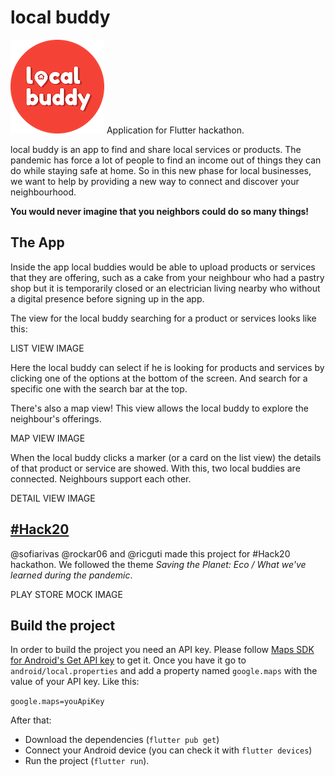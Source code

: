 # local buddy


![Local Buddy](./images/round-icon.png)
Application for Flutter hackathon.

local buddy is an app to find and share local services or products. The pandemic has force a lot of people to 
find an income out of things they can do while staying safe at home. So in this new phase for local 
businesses, we want to help by providing a new way to connect and discover your neighbourhood. 

**You would never imagine that you neighbors could do so many things!**

## The App

Inside the app local buddies would be able to upload products or services that they are offering, 
such as a cake from your neighbour who had a pastry shop but it is 
temporarily closed or an electrician living nearby who without a 
digital presence before signing up in the app.

The view for the local buddy searching for a product or services looks like this:

LIST VIEW IMAGE

Here the local buddy can select if he is looking for products and services by clicking one of the 
options at the bottom of the screen. And search for a specific one with the search bar at the top.

There's also a map view! This view allows the local buddy to explore the neighbour's offerings.

MAP VIEW IMAGE

When the local buddy clicks a marker (or a card on the list view) the details of that product or 
service are showed. With this, two local buddies are connected.
Neighbours support each other.

DETAIL VIEW IMAGE

## [#Hack20](https://flutterhackathon.com)

@sofiarivas @rockar06 and @ricguti made this project for #Hack20 hackathon. We followed the theme
*Saving the Planet: Eco / What we've learned during 
the pandemic*. 

PLAY STORE MOCK IMAGE

## Build the project

In order to build the project you need an API key. Please follow [Maps SDK for Android's Get API key](https://developers.google.com/maps/documentation/android-sdk/get-api-key) to get it.
Once you have it go to `android/local.properties` and add a property named `google.maps` with the 
value of your API key. Like this:

`google.maps=youApiKey`

After that: 
- Download the dependencies (`flutter pub get`)
- Connect your Android device (you can check it with `flutter devices`)
- Run the project (`flutter run`).